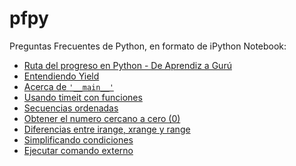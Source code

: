 pfpy
====

Preguntas Frecuentes de Python, en formato de iPython Notebook:

* [Ruta del progreso en Python - De Aprendiz a Gurú][1]
* [Entendiendo Yield][2]
* [Acerca de `'__main__'`][3]
* [Usando timeit con funciones][4]
* [Secuencias ordenadas][5]
* [Obtener el numero cercano a cero (0)][6]
* [Diferencias entre irange, xrange y range][7]
* [Simplificando condiciones][8]
* [Ejecutar comando externo][9]

[1]: progreso_en_python.md
[2]: http://nbviewer.ipython.org/urls/raw.github.com/esparta/pfpy/master/entendiendo-yield.ipynb
[3]: http://nbviewer.ipython.org/urls/raw.github.com/esparta/pfpy/master/acerca-de-__main__.ipynb
[4]: http://nbviewer.ipython.org/urls/raw.github.com/esparta/pfpy/master/timeit-funciones.ipynb
[5]: http://nbviewer.ipython.org/github/esparta/pfpy/blob/master/secuencias-ordenadas.ipynb
[6]: http://nbviewer.ipython.org/github/esparta/pfpy/blob/master/cercano_a_cero.ipynb
[7]: http://nbviewer.ipython.org/github/esparta/pfpy/blob/master/diferentes_range.ipynb
[8]: http://nbviewer.ipython.org/github/esparta/pfpy/blob/master/simplificando_condiciones.ipynb
[9]: http://nbviewer.ipython.org/github/esparta/pfpy/blob/master/ejecutar_comando_externo.ipynb
